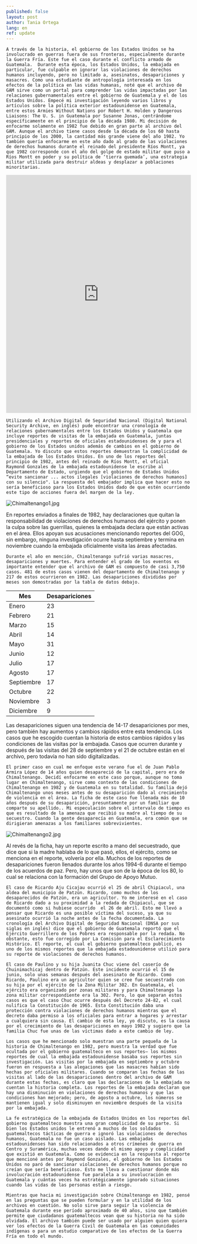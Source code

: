 ```yaml
---
published: false
layout: post
author: Tania Ortega
lang: en
ref: update
---
```

	A través de la historia, el gobierno de los Estados Unidos se ha involucrado en guerras fuera de sus fronteras, especialmente durante la Guerra Fría. Este fue el caso durante el conflicto armado de Guatemala.  Durante esta época, los Estados Unidos, la embajada en particular, fue culpable en ignorar las violaciones de derechos humanos incluyendo, pero no limitado a, asesinatos, desapariciones y masacres. Como una estudiante de antropología interesada en los efectos de la política en las vidas humanas, noté que el archivo de GAM sirve como un portal para comprender las vidas impactadas por las relaciones gubernamentales entre el gobierno de Guatemala y el de los Estados Unidos. Empecé mi investigación leyendo varios libros y artículos sobre la política exterior estadounidense en Guatemala, entre estos Armies Without Nations por Robert H. Holden y Dangerous Liaisons: The U. S. in Guatemala por Susanne Jonas, centrándome específicamente en el principio de la década 1980. Mi decisión de enfocarme solamente en 1982 fue debido en gran parte al archivo del GAM. Aunque el archivo tiene casos desde la década de los 60 hasta principio de los 2000, la cantidad más grande viene del año 1982. Yo también quería enfocarme en este año dado al grado de las violaciones de derechos humanos durante el reinado del presidente Ríos Montt, ya que 1982 corresponde con el año del golpe de estado militar que puso a Ríos Montt en poder y su política de ‘tierra quemada’, una estrategia militar utilizada para destruir aldeas y desplazar a poblaciones minoritarias. 
 

<iframe src='https://cdn.knightlab.com/libs/timeline3/latest/embed/index.html?source=1WG-DCmxyt5hwglafQ8GSrgUzTi9LRYc4PECSkyiEjaE&font=Default&lang=es&initial_zoom=2&height=650' width='100%' height='650' webkitallowfullscreen mozallowfullscreen allowfullscreen frameborder='0'></iframe>
 
	Utilizando el Archivo Digital de Seguridad Nacional (Digital National Security Archive, en inglés) pude encontrar una cronología de relaciones gubernamentales entre los Estados Unidos y Guatemala que incluye reportes de visitas de la embajada en Guatemala, juntas presidenciales y reportes de oficiales estadounidenses de y para el gobierno de los Estados unidos además de cambios en el gobierno de Guatemala. Yo discuto que estos reportes demuestran la complicidad de la embajada de los Estados Unidos. En uno de los reportes del principio de 1982, antes del reinado de Ríos Montt, el oficial  Raymond Gonzales de la embajada estadounidense le escribe al Departamento de Estado, urgiendo que el gobierno de Estados Unidos “evite sancionar ... actos ilegales [violaciones de derechos humanos] con su silencio". La respuesta del embajador implica que hacer esto no sería beneficioso para los Estados Unidos dado de que estén ocurriendo este tipo de acciones fuera del margen de la ley.
 
![Chimaltenango1.jpg]({{site.baseurl}}/images/Chimaltenango1.jpg)

En reportes enviados a finales de 1982, hay declaraciones que quitan la responsabilidad de violaciones de derechos humanos del ejército y ponen la culpa sobre las guerrillas, quienes la embajada declara que están activas en el área. Ellos apoyan sus acusaciones mencionando reportes del GOG, sin embargo, ninguna investigación ocurre hasta septiembre y termina en noviembre cuando la embajada oficialmente visita las áreas afectadas.
 
	Durante el año en mención, Chimaltenango sufrió varias masacres, desapariciones y muertes. Para entender el grado de los eventos es importante entender que el archivo de GAM es compuesto de casi 3,750 casos. 481 de estos casos vienen del departamento de Chimaltenango y 217 de estos ocurrieron en 1982. Las desapariciones divididas por meses son demostradas por la tabla de datos debajo.
 
| Mes     | Desapariciones |
|-----------|----------------|
| Enero   | 23     |
| Febrero  | 21     |
| Marzo     | 15     |
| Abril     | 14     |
| Mayo       | 31     |
| Junio     | 12     |
| Julio      | 17     |
| Agosto    | 17     |
| Septiembre | 17             |
| Octubre   | 22     |
| Noviembre  | 3     |
| Diciembre  | 9     |

Las desapariciones siguen una tendencia de 14-17 desapariciones por mes, pero también hay aumentos y cambios rápidos entre esta tendencia.  Los casos que he escogido cuentan la historia de estos cambios rápidos y las condiciones  de las visitas por la embajada. Casos que ocurren durante y después de las visitas del 28 de septiembre y el 21 de octubre están en el archivo, pero todavía no han sido digitalizadas.
 
	El primer caso en cual me enfoque este verano fue el de Juan Pablo Armira López de 14 años quien desapareció de la capital, pero era de Chimaltenango. Decidí enfocarme en este caso porque, aunque no toma lugar en Chimaltenango, sirve como contexto de las condiciones de Chimaltenango en 1982 y de Guatemala en su totalidad. Su familia dejó Chimaltenango unos meses antes de su desaparición dado al crecimiento de violencia en el área. La ficha de este caso fue llenada más de 10 años después de su desaparición, presuntamente por un familiar que comparte su apellido.. Mi especulación sobre el intervalo de tiempo es que es resultado de la amenaza que recibió su madre al tiempo de su secuestro. Cuando la gente desaparecía en Guatemala, era común que se dirigieran amenazas a los familiares sobrevivientes.



![Chimaltenango2.jpg]({{site.baseurl}}/images/Chimaltenango2.jpg)

Al revés de la ficha, hay un reporte escrito a mano del secuestrado, que dice que si la madre hablaba de lo que pasó, ellos, el ejército, como se menciona en el reporte, volvería por ella. Muchos de los reportes de desapariciones fueron llenados durante los años 1994-6 durante el tiempo de los acuerdos de paz. Pero, hay unos que son de la época de los 80, lo cual se relaciona con la formación del Grupo de Apoyo Mutuo.

	El caso de Ricardo Aju Cicajau ocurrió el 25 de abril Chipiacul, una aldea del municipio de Patzún. Ricardo, como muchos de los desaparecidos de Patzún, era un agricultor. Yo me interesé en el caso de Ricardo dado a su proximidad a la redada de Chipiacul, que se documentó como si hubiese ocurrido  el 26 de abril. Esto me llevó a pensar que Ricardo es una posible víctima del suceso, ya que su asesinato ocurrió la noche antes de la fecha documentada. La cronología del Archivo Digital de Seguridad Nacional (DNSA por sus siglas en inglés) dice que el gobierno de Guatemala reportó que el Ejército Guerrillero de los Pobres era responsable por la redada. No obstante, esto fue corregido por La Comisión para el Esclarecimiento Histórico. El reporte, el cual el gobierno guatemalteco publicó, es uno de los mismos reportes que la embajada estadounidense utilizó para su reporte de violaciones de derechos humanos.

	El caso de Paulino y su hija Juanita Chuc viene del caserío de Chuinimachicaj dentro de Patzún. Este incidente ocurrió el 15 de junio, solo unas semanas después del asesinato de Ricardo. Como Ricardo, Paulino era un agricultor quien se cree fue secuestrado con su hija por el ejército de la Zona Militar 302. En Guatemala, el ejército era organizado por zonas militares y para Chimaltenango la zona militar correspondiente era la 302. Pero, lo que separan estos casos es que el caso Chuc ocurre después del Decreto 24-82, el cual nulifica la Constitución de 1965. Esta Constitución daba una protección contra violaciones de derechos humanos mientras que el decreto daba permiso a los oficiales para entrar a hogares y arrestar a cualquiera sin causa. El cambio de esta ley, yo discuto, es la causa por el crecimiento de las desapariciones en mayo 1982 y sugiero que la familia Chuc fue unas de las víctimas dado a este cambio de ley.

	Los casos que he mencionado solo muestran una parte pequeña de la historia de Chimaltenango en 1982, pero muestra la verdad que fue ocultada por el gobierno guatemalteco en sus reportes— los mismos reportes de cual la embajada estadounidense basaba sus reportes sin investigación. Las visitas por la embajada en septiembre y octubre fueron en respuesta a las alegaciones que las masacres habían sido hechas por oficiales militares. Cuando se comparan las fechas de las visitas al lado de las desapariciones dentro del archivo de GAM durante estas fechas, es claro que las declaraciones de la embajada no cuentan la historia completa. Los reportes de la embajada declaran que hay una disminución en violaciones de derechos humanos y que las condiciones han mejorado; pero, de agosto a octubre, los números se mantienen igual y solo disminuyen en noviembre después de la visita por la embajada.

	La fe estratégica de la embajada de Estados Unidos en los reportes del gobierno guatemalteco muestra una gran complicidad de su parte. Si bien los Estados unidos le entrenó a muchos de los soldados guatemaltecos tácticas de guerra e ignoró las violaciones de derechos humanos, Guatemala no fue un caso aislado. Las embajadas estadounidenses han sido relacionados a otros crímenes de guerra en Centro y Suramérica, muchas veces dando el mismo apoyo y complicidad que existió en Guatemala. Como se evidencia en la respuesta al reporte que mencioné antes por Raymond Gonzales, el gobierno de los Estados Unidos no paró de sancionar violaciones de derechos humanos porque no creían que sería beneficioso. Esto me lleva a cuestionar donde más involucración estadounidense fue paralela a su involucración en Guatemala y cuántas veces ha estratégicamente ignorado situaciones cuando las vidas de las personas están a riesgo.

	Mientras que hacia mi investigación sobre Chimaltenango en 1982, pensé en las preguntas que se pueden formular y en la utilidad de los archivos en cuestión. No solo sirve para seguir la violencia de Guatemala durante ese período aproximado de 40 años, sino que también permite que ciudadanos guatemaltecos vean que su historia no ha sido olvidada. El archivo también puede ser usado por alguien quien quiera ver los efectos de la Guerra Civil de Guatemala en las comunidades indígenas o para un estudio comparativo de los efectos de la Guerra Fría en todo el mundo.
